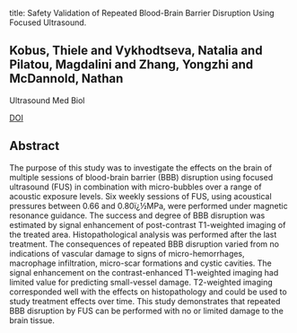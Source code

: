 title: Safety Validation of Repeated Blood-Brain Barrier Disruption Using Focused Ultrasound.

## Kobus, Thiele and Vykhodtseva, Natalia and Pilatou, Magdalini and Zhang, Yongzhi and McDannold, Nathan
Ultrasound Med Biol

<a href="https://doi.org/10.1016/j.ultrasmedbio.2015.10.009">DOI</a>

## Abstract
The purpose of this study was to investigate the effects on the brain of multiple sessions of blood-brain barrier (BBB) disruption using focused ultrasound (FUS) in combination with micro-bubbles over a range of acoustic exposure levels. Six weekly sessions of FUS, using acoustical pressures between 0.66 and 0.80ï¿½MPa, were performed under magnetic resonance guidance. The success and degree of BBB disruption was estimated by signal enhancement of post-contrast T1-weighted imaging of the treated area. Histopathological analysis was performed after the last treatment. The consequences of repeated BBB disruption varied from no indications of vascular damage to signs of micro-hemorrhages, macrophage infiltration, micro-scar formations and cystic cavities. The signal enhancement on the contrast-enhanced T1-weighted imaging had limited value for predicting small-vessel damage. T2-weighted imaging corresponded well with the effects on histopathology and could be used to study treatment effects over time. This study demonstrates that repeated BBB disruption by FUS can be performed with no or limited damage to the brain tissue.

